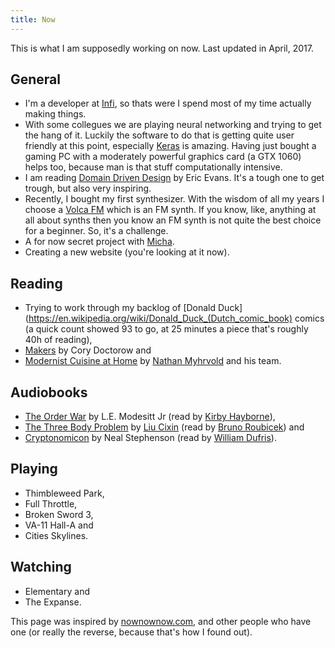 ```yaml
---
title: Now
---
```

This is what I am supposedly working on now. Last updated in April, 2017.

## General
* I'm a developer at [Infi](https://infi.nl), so thats were I spend most of my time actually making things.
* With some collegues we are playing neural networking and trying to get the hang of it. Luckily the software to do that is getting quite user friendly at this point, especially [Keras](https://keras.io) is amazing. Having just bought a gaming PC with a moderately powerful graphics card (a GTX 1060) helps too, because man is that stuff computationally intensive.
* I am reading [Domain Driven Design](https://www.bol.com/nl/p/domain-driven-design/1001004001984629/) by Eric Evans. It's a tough one to get trough, but also very inspiring.
* Recently, I bought my first synthesizer. With the wisdom of all my years I choose a [Volca FM](http://www.korg.com/us/products/dj/volca_fm/) which is an FM synth. If you know, like, anything at all about synths then you know an FM synth is not quite the best choice for a beginner. So, it's a challenge.
* A for now secret project with [Micha]().
* Creating a new website (you're looking at it now).

## Reading
* Trying to work through my backlog of [Donald Duck](https://en.wikipedia.org/wiki/Donald_Duck_(Dutch_comic_book) comics (a quick count showed 93 to go, at 25 minutes a piece that's roughly 40h of reading),
* [Makers](http://craphound.com/makers/download/) by Cory Doctorow and
* [Modernist Cuisine at Home](http://modernistcuisine.com/books/modernist-cuisine-at-home/) by [Nathan Myhrvold](http://www.nathanmyhrvold.com) and his team.

## Audiobooks
* [The Order War](http://www.lemodesittjr.com/the-books/saga-recluce/order-war/) by L.E. Modesitt Jr (read by [Kirby Hayborne](http://www.kirbyheyborne.com)),
* [The Three Body Problem](http://kenliu.name/translations/three-body/) by [Liu Cixin](http://blog.sina.com.cn/lcx) (read by [Bruno Roubicek](http://t.co/GH0CYLuZtr)) and
* [Cryptonomicon](http://www.nealstephenson.com/cryptonomicon.html) by Neal Stephenson (read by [William Dufris](http://www.mindseyeproductions.com)).

## Playing
* Thimbleweed Park,
* Full Throttle,
* Broken Sword 3,
* VA-11 Hall-A and
* Cities Skylines.

## Watching
* Elementary and
* The Expanse.

This page was inspired by [nownownow.com](https://nownownow.com), and other people who have one (or really the reverse, because that's how I found out).
